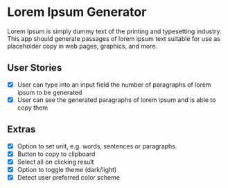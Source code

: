 # Lorem Ipsum Generator

Lorem Ipsum is simply dummy text of the printing and typesetting industry.
This app should generate passages of lorem ipsum text suitable for use as placeholder copy in web pages, graphics, and more.

## User Stories

- [x] User can type into an input field the number of paragraphs of lorem ipsum to be generated
- [x] User can see the generated paragraphs of lorem ipsum and is able to copy them

## Extras

- [x] Option to set unit, e.g. words, sentences or paragraphs.
- [x] Button to copy to clipboard
- [x] Select all on clicking result
- [x] Option to toggle theme (dark/light)
- [x] Detect user preferred color scheme
